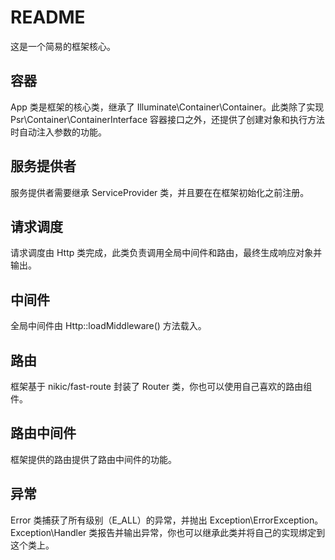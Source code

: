 # README
这是一个简易的框架核心。
## 容器
App 类是框架的核心类，继承了 Illuminate\Container\Container。此类除了实现 Psr\Container\ContainerInterface 容器接口之外，还提供了创建对象和执行方法时自动注入参数的功能。
## 服务提供者
服务提供者需要继承 ServiceProvider 类，并且要在在框架初始化之前注册。
## 请求调度
请求调度由 Http 类完成，此类负责调用全局中间件和路由，最终生成响应对象并输出。

## 中间件
全局中间件由 Http::loadMiddleware() 方法载入。

## 路由
框架基于 nikic/fast-route 封装了 Router 类，你也可以使用自己喜欢的路由组件。

## 路由中间件
框架提供的路由提供了路由中间件的功能。

## 异常
Error 类捕获了所有级别（E_ALL）的异常，并抛出 Exception\ErrorException。Exception\Handler 类报告并输出异常，你也可以继承此类并将自己的实现绑定到这个类上。

